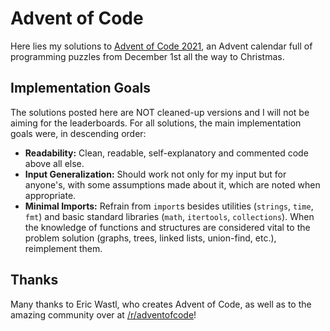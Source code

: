 # Advent of Code

Here lies my solutions to [Advent of Code 2021](https://adventofcode.com/2021), an Advent calendar full of programming puzzles from December 1st all the way to Christmas.

## Implementation Goals

The solutions posted here are NOT cleaned-up versions and I will not be aiming for the leaderboards. For all solutions, the main implementation goals were, in descending order:

- **Readability:** Clean, readable, self-explanatory and commented code above all else.
- **Input Generalization:** Should work not only for my input but for anyone's, with some assumptions made about it, which are noted when appropriate.
- **Minimal Imports:** Refrain from `import`s besides utilities (`strings`, `time`, `fmt`) and basic standard libraries (`math`, `itertools`, `collections`). When the knowledge of functions and structures are considered vital to the problem solution (graphs, trees, linked lists, union-find, etc.), reimplement them.

## Thanks

Many thanks to Eric Wastl, who creates Advent of Code, as well as to the amazing community over at [/r/adventofcode](https://www.reddit.com/r/adventofcode/)!
